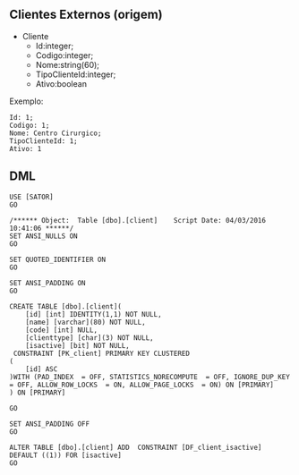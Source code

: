 ## Clientes Externos (origem)
 - Cliente
    - Id:integer;
    - Codigo:integer;
    - Nome:string(60);
    - TipoClienteId:integer;
    - Ativo:boolean

Exemplo:

    Id: 1;
    Codigo: 1;
    Nome: Centro Cirurgico;
    TipoClienteId: 1;
    Ativo: 1

## DML
    USE [SATOR]
    GO
    
    /****** Object:  Table [dbo].[client]    Script Date: 04/03/2016 10:41:06 ******/
    SET ANSI_NULLS ON
    GO
    
    SET QUOTED_IDENTIFIER ON
    GO
    
    SET ANSI_PADDING ON
    GO
    
    CREATE TABLE [dbo].[client](
        [id] [int] IDENTITY(1,1) NOT NULL,
        [name] [varchar](80) NOT NULL,
        [code] [int] NULL,
        [clienttype] [char](3) NOT NULL,
        [isactive] [bit] NOT NULL,
     CONSTRAINT [PK_client] PRIMARY KEY CLUSTERED 
    (
        [id] ASC
    )WITH (PAD_INDEX  = OFF, STATISTICS_NORECOMPUTE  = OFF, IGNORE_DUP_KEY = OFF, ALLOW_ROW_LOCKS  = ON, ALLOW_PAGE_LOCKS  = ON) ON [PRIMARY]
    ) ON [PRIMARY]
    
    GO
    
    SET ANSI_PADDING OFF
    GO
    
    ALTER TABLE [dbo].[client] ADD  CONSTRAINT [DF_client_isactive]  DEFAULT ((1)) FOR [isactive]
    GO